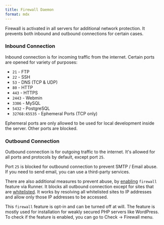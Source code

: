 ```yaml
---
title: Firewall Daemon
format: mdx
---
```


Firewall is activated in all servers for additional network protection. It prevents both inbound and outbound connections for certain cases.

### Inbound Connection

Inbound connection is for incoming traffic from the internet. Certain ports are opened for variety of purposes:

+ `21` - FTP
+ `22` - SSH
+ `53` - DNS (TCP & UDP)
+ `80` - HTTP
+ `443` - HTTPS
+ `2443` - Webmin
+ `3306` - MySQL
+ `5432` - PostgreSQL
+ `32768:65535` - Ephemeral Ports (TCP only)

Ephemeral ports are only allowed to be used for local development inside the server. Other ports are blocked.

### Outbound Connection

Outbound connection is for outgoing traffic to the internet. It's allowed for all ports and protocols by default, except port `25`. 

Port `25` is blocked for outbound connection to prevent SMTP / Email abuse. If you need to send email, you can use a third-party services.

There are also additional measures to prevent abuse, by [enabling](./runner.md#firewall) `firewall` feature via Runner. It blocks all outbound connection except for sites that are [whitelisted](https://github.com/domcloud/bridge/blob/main/src/whitelist/sites.conf). It works by resolving all whitelisted sites to IP addresses and allow only those IP addresses to be accessed.

This `firewall` feature is opt-in and can be turned off at will. The feature is mostly used for installation for weakly secured PHP servers like WordPress. To check if the feature is enabled, you can go to Check -> Firewall menu.
